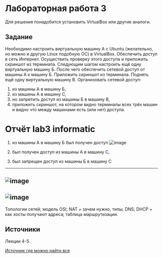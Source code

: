 # Лабораторная работа 3

Для решения понадобится установить VirtualBox или другие аналоги.

## Задание

Необходимо настроить виртуальную машину А с Ubuntu (желательно, но можно и другую Linux подобную ОС) в VirtualBox.
Обеспечить доступ в сеть Интернет. Осуществить проверку этого доступа и приложить скриншот из терминала.
Следующим шагом настроить ещё одну виртуальную машину Б.
После чего обеспечить сетевой доступ от машины А к машину Б. Приложить скриншот из терминала.
Поднять ещё одну виртуальную машину В. Организовать сетевой доступ:

1. из машины А в машину Б,
2. из машины А в машину C,
3. но запретить доступ из машины Б в машину В,
4. приложить скриншот, на котором видно терминалы всех трёх машин и видно что между машинами есть (или нет) доступа.

# Отчёт lab3 informatic
1. из машины А в машину Б был получен доступ
   ![image](https://github.com/user-attachments/assets/59d9ae6c-661d-4bfe-8bc7-b6f8a5049f1c)
2. был получен доступ из машины А в машину C,

3. был запрещен доступ из машины Б в машину С
---
   ![image](https://github.com/user-attachments/assets/235bcc1f-d0b2-4c45-b1e2-abeaa0e117b5)
---
   ![image](https://github.com/user-attachments/assets/1521b83b-0ef6-4145-8ee6-8b9b4bab77d9)
---
 

Топологии сетей; модель OSI; NAT + зачем нужно, типы; DNS; DHCP + как хосты получают адреса; таблица маршрутизации.

## Источники

Лекции 4-5.

[Источник где можно найти все](https://google.com)
